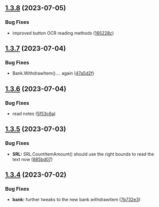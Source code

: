 ## [1.3.8](https://github.com/Torwent/SRL-T/compare/v1.3.7...v1.3.8) (2023-07-05)


### Bug Fixes

* improved button OCR reading methods ([165228c](https://github.com/Torwent/SRL-T/commit/165228c0a27fa8987adec7ebc5c902fe457fa4ff))



## [1.3.7](https://github.com/Torwent/SRL-T/compare/v1.3.6...v1.3.7) (2023-07-04)


### Bug Fixes

* Bank.WithdrawItem().... again ([47a5d2f](https://github.com/Torwent/SRL-T/commit/47a5d2f0ccd93a5fa5bc7649123d53c20f2c193d))



## [1.3.6](https://github.com/Torwent/SRL-T/compare/v1.3.5...v1.3.6) (2023-07-04)


### Bug Fixes

* read notes ([5f53c6a](https://github.com/Torwent/SRL-T/commit/5f53c6a99d83fbf8e1ca5e1a9b004d8abfa6113e))



## [1.3.5](https://github.com/Torwent/SRL-T/compare/v1.3.4...v1.3.5) (2023-07-03)


### Bug Fixes

* **SRL:** SRL.CountItemAmount() should use the right bounds to read the text now ([885bd07](https://github.com/Torwent/SRL-T/commit/885bd07614cdf4510f6ddc61824a3ac196b0d7c6))



## [1.3.4](https://github.com/Torwent/SRL-T/compare/v1.3.3...v1.3.4) (2023-07-02)


### Bug Fixes

* **bank:** further tweaks to the new bank.withdrawitem ([7b732e3](https://github.com/Torwent/SRL-T/commit/7b732e385a7eed9d6a0e3b5547a501e979e5fd01))



